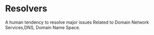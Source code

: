 # Resolvers

A human tendency to resolve major issues Related to Domain Network Services,DNS, Domain Name Space.
